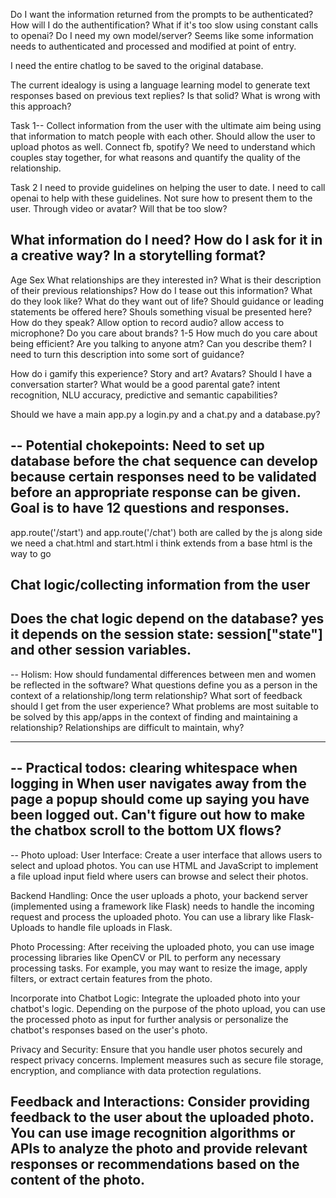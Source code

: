 Do I want the information returned from the prompts to be authenticated? How will I do the authentification? What if it's too slow using constant calls to openai? Do I need my own model/server? Seems like some information needs to authenticated and processed and modified at point of entry.

 I need the entire chatlog to be saved to the original database.

The current idealogy is using a language learning model to generate text responses based on previous text replies? Is that solid? What is wrong with this approach?

Task 1--
Collect information from the user with the ultimate aim being using that information to match people with each other. Should allow the user to upload photos as well. Connect fb, spotify? We need to understand which couples stay together, for what reasons and quantify the quality of the relationship.

 Task 2
 I need to provide guidelines on helping the user to date. I need to call openai to help with these guidelines. Not sure how to present them to the user. Through video or avatar? Will that be too slow?

 What information do I need? How do I ask for it in a creative way? In a storytelling format? 
 --
 Age
 Sex
 What relationships are they interested in?
 What is their description of their previous relationships? How do I tease out this information?
 What do they look like? 
 What do they want out of life? Should guidance or leading statements be offered here? Shouls something visual be presented here?
 How do they speak? Allow option to record audio? allow access to microphone? 
 Do you care about brands? 1-5
 How much do you care about being efficient?
 Are you talking to anyone atm?
 Can you describe them? I need to turn this description into some sort of guidance? 

 How do i gamify this experience?
 Story and art? Avatars?
 Should I have a conversation starter? 
 What would be a good parental gate?
 intent recognition, NLU accuracy, predictive and semantic capabilities?



Should we have a main app.py a login.py and a chat.py and a database.py?


--
Potential chokepoints:
Need to set up database before the chat sequence can develop because certain responses need to be 
validated before an appropriate response can be given. Goal is to have 12 questions and responses.
----

app.route('/start') and app.route('/chat') both are called by the js
along side we need a chat.html and start.html
i think extends from a base html is the way to go

Chat logic/collecting information from the user
--
Does the chat logic depend on the database? yes it depends on the session state: session["state"] and other session variables.
----

--
Holism:
How should fundamental differences between men and women be reflected in the software?
What questions define you as a person in the context of a relationship/long term relationship?
What sort of feedback should I get from the user experience?
What problems are most suitable to be solved by this app/apps in the context of finding and maintaining a relationship?
Relationships are difficult to maintain, why?

----

--
Practical todos:
clearing whitespace when logging in
When user navigates away from the page a popup should come up saying you have been logged out. 
Can't figure out how to make the chatbox scroll to the bottom
UX flows?
----

--
Photo upload:
User Interface: Create a user interface that allows users to select and upload photos. You can use HTML and JavaScript to implement a file upload input field where users can browse and select their photos.

Backend Handling: Once the user uploads a photo, your backend server (implemented using a framework like Flask) needs to handle the incoming request and process the uploaded photo. You can use a library like Flask-Uploads to handle file uploads in Flask.

Photo Processing: After receiving the uploaded photo, you can use image processing libraries like OpenCV or PIL to perform any necessary processing tasks. For example, you may want to resize the image, apply filters, or extract certain features from the photo.

Incorporate into Chatbot Logic: Integrate the uploaded photo into your chatbot's logic. Depending on the purpose of the photo upload, you can use the processed photo as input for further analysis or personalize the chatbot's responses based on the user's photo.

Privacy and Security: Ensure that you handle user photos securely and respect privacy concerns. Implement measures such as secure file storage, encryption, and compliance with data protection regulations.

Feedback and Interactions: Consider providing feedback to the user about the uploaded photo. You can use image recognition algorithms or APIs to analyze the photo and provide relevant responses or recommendations based on the content of the photo.
----


